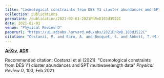 ```yaml
---
title: "Cosmological constraints from DES Y1 cluster abundances and SPT multiwavelength data"
collection: publications
permalink: /publication/2021-02-01-2021PhRvD103d3522C
date: 2021-02-01
venue: "Physical Review D"
paperurl: "https://ui.adsabs.harvard.edu/abs/2021PhRvD.103d3522C"
citation: "Costanzi, M. and Saro, A. and Bocquet, S. and Abbott, T.~M.~C. and Aguena, M. and Allam, S. and Amara, A. and Annis, J. and Avila, S. and Bacon, D. and Benson, B.~A. and Bhargava, S. and Brooks, D. and Buckley-Geer, E. and Burke, D.~L. and Carnero Rosell, A. and Carrasco Kind, M. and Carretero, J. and Choi, A. and da Costa, L.~N. and Pereira, M.~E.~S. and De Vicente, J. and Desai, S. and Diehl, H.~T. and Dietrich, J.~P. and Doel, P. and Eifler, T.~F. and Everett, S. and Ferrero, I. and Fert'e, A. and Flaugher, B. and Fosalba, P. and Frieman, J. and Garc'ia-Bellido, J. and Gaztanaga, E. and Gerdes, D.~W. and Giannantonio, T. and Giles, P. and Grandis, S. and Gruen, D. and Gruendl, R.~A. and Gupta, N. and Gutierrez, G. and Hartley, W.~G. and Hinton, S.~R. and Hollowood, D.~L. and Honscheid, K. and James, D.~J. and Jeltema, T. and Krause, E. and Kuehn, K. and Kuropatkin, N. and Lahav, O. and Lima, M. and MacCrann, N. and Maia, M.~A.~G. and Marshall, J.~L. and Menanteau, F. and Miquel, R. and Mohr, J.~J. and Morgan, R. and Myles, J. and Ogando, R.~L.~C. and Palmese, A. and Paz-Chinch'on, F. and Plazas, A.~A. and Rapetti, D. and Reichardt, C.~L. and Romer, A.~K. and Roodman, A. and Ruppin, F. and Salvati, L. and Samuroff, S. and Sanchez, E. and Scarpine, V. and Serrano, S. and Sevilla-Noarbe, I. and Singh, P. and Smith, M. and Soares-Santos, M. and Stark, A.~A. and Suchyta, E. and Swanson, M.~E.~C. and Tarle, G. and Thomas, D. and To, C. and Tucker, D.~L. and Varga, T.~N. and Wechsler, R.~H. and Zhang, Z. and DES and SPT Collaborations. &quot;Cosmological constraints from DES Y1 cluster abundances and SPT multiwavelength data.&quot; <i>Physical Review D</i>, 103, Feb 2021"
---
```


[**ArXiv**](https://arxiv.org/abs/2010.13800), [**ADS**](https://ui.adsabs.harvard.edu/abs/2021PhRvD.103d3522C)

Recommended citation: Costanzi et al (2021). "Cosmological constraints from DES Y1 cluster abundances and SPT multiwavelength data" <i>Physical Review D</i>, 103, Feb 2021
